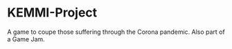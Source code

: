 # KEMMI-Project
 A game to coupe those suffering through the Corona pandemic. Also part of a Game Jam.
